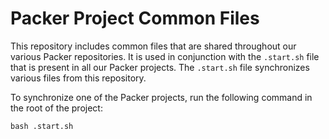 # Packer Project Common Files

This repository includes common files that are shared throughout our various Packer repositories. It is used in conjunction with the `.start.sh` file that is present in all our Packer projects. The `.start.sh` file synchronizes various files from this repository.

To synchronize one of the Packer projects, run the following command in the root of the project:

```shell
bash .start.sh
```
